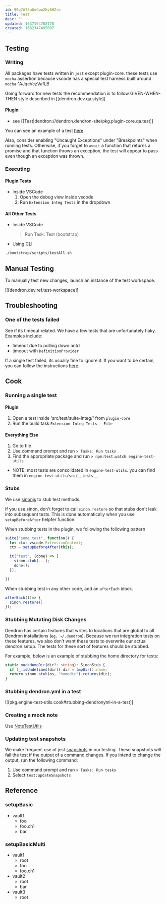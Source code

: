 ```yaml
---
id: 99q7A73uGmCwu2KvSHZro
title: Test
desc: ''
updated: 1637194708778
created: 1632347495097
---
```



## Testing

### Writing

All packages have tests written in `jest` except plugin-core. these tests use `mocha` assertion because vscode has a special test harness built around `mocha`   ^AJqcVczVafLB

Going forward for new tests the recommendation is to follow GIVEN-WHEN-THEN style described in [[dendron.dev.qa.style]]

#### Plugin
- see [[Test|dendron://dendron.dendron-site/pkg.plugin-core.qa.test]]

You can see an example of a test [here](https://github.com/dendronhq/dendron/blob/master/packages/plugin-core/src/commands/CopyNoteURL.ts)

Also, consider enabling "Uncaught Exceptions" under "Breakpoints" when running tests. Otherwise, if you forget to `await` a function that returns a promise and that function throws an exception, the test will appear to pass even though an exception was thrown.


### Executing

#### Plugin Tests
- Inside VSCode
    1. Open the debug view inside vscode
    2. Run `Extension Integ Tests` in the dropdown

#### All Other Tests
- Inside VSCode
  > Run Task: Test (bootstrap)

- Using CLI
```bash
./bootstrap/scripts/testAll.sh
```

## Manual Testing

To manually test new changes, launch an instance of the test workspace.

![[dendron.dev.ref.test-workspace]]


## Troubleshooting

### One of the tests failed 

See if its timeout related. We have a few tests that are unfortunately flaky. Examples include:
- timeout due to pulling down antd
- timeout with `DefinitionProvider`

If a single test failed, its usually fine to ignore it. If you want to be certain, you can follow the instructions [here](https://www.loom.com/share/50f5c7c2ac2143b18ea45fea8f3c4cb9?from_recorder=1&focus_title=1).

## Cook

### Running a single test

#### Plugin
1. Open a test inside 'src/test/suite-integ/' from `plugin-core`
2. Run the build task `Extension Integ Tests - File` 

#### Everything Else
1. Go to file
2. Use command prompt and run `> Tasks: Run tasks`
3. Find the appropriate package and run `> npm:test:watch engine-test-utils`
  - NOTE: most tests are consolidated in `engine-test-utils`. you can find them in `engine-test-utils/src/__tests__`


### Stubs
We use [sinonjs](https://sinonjs.org/) to stub test methods. 

If you use sinon, don't forget to call `sinon.restore` so that stubs don't leak into subsequent tests. This is done automatically when you use `setupBeforeAfter` helpfer function

When stubbing tests in the plugin, we following the following pattern
```ts
suite("some test", function() {
  let ctx: vscode.ExtensionContext;
  ctx = setupBeforeAfter(this);

  it("test", (done) => {
    sinon.stub(...);
    done();
  });

})
```

When stubbing test in any other code, add an `afterEach` block.
```ts
afterEach(()=> {
  sinon.restore()
});
```

### Stubbing Mutating Disk Changes

Dendron has certain features that writes to locations that are global to all Dendron installations (`eg. ~/.dendron`). Because we run integration tests on these features, we also don't want these tests to overwrite our actual dendron setup. The tests for these sort of features should be stubbed.

For example, below is an example of stubbing the home directory for tests:

```ts
static mockHomeDir(dir?: string): SinonStub {
  if (_.isUndefined(dir)) dir = tmpDir().name;
  return sinon.stub(os, "homedir").returns(dir);
}
```

### Stubbing dendron.yml in a test
![[pkg.engine-test-utils.cook#stubbing-dendronyml-in-a-test]]

### Creating a mock note

Use [NoteTestUtils](https://github.com/dendronhq/dendron/blob/16b0e5c59e3ee11530199b5c9a11a58f05e14a93/packages/common-test-utils/src/noteUtils.ts#L63-L63)

### Updating test snapshots

We make frequent use of jest [snapshots](https://jestjs.io/docs/snapshot-testing) in our testing. These snapshots will fail the test if the output of a command changes. If you intend to change the output, run the following command:

1. Use command prompt and run `> Tasks: Run tasks`
2. Select `test:updateSnapshots`

## Reference

### setupBasic
- vault1
  - foo
  - foo.ch1
  - bar

### setupBasicMulti

- vault1
  - root
  - foo
  - foo.ch1
- vault2
  - root
  - bar
- vault3
  - root
